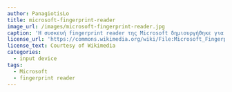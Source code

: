 ```yaml
---
author: PanagiotisLo
title: microsoft-fingerprint-reader
image_url: /images/microsoft-fingerprint-reader.jpg
caption: 'Η συσκευή fingerprint reader της Microsoft δημιουργήθηκε για οικειακή χρήση αλλά και για χρήση από μικρές επιχειρήσεις. Η συσκευή προσφέρει μεγαλύτερη ασφάλεια απο ένα κοινό κωδικό εισόδου καθώς επιτρέπει την είσοδο μόνο σε εξουσιοδοτημένους χρήστες μέσω της ανάγνωσης του δακτυλικού αποτυπώματος.'
license_url: 'https://commons.wikimedia.org/wiki/File:Microsoft_Fingerprint_Reader.jpg'
license_text: Courtesy of Wikimedia
categories:
  - input device
tags:
  - Microsoft
  - fingerprint reader
---
```


